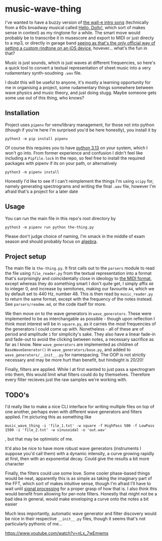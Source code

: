 # music-wave-thing
I've wanted to have a buzzy version of [the wall-e intro song](https://www.youtube.com/watch?v=DHP9BVo7X1w) (technically from a 60s broadway musical called [Hello, Dolly!](https://en.wikipedia.org/wiki/Hello,_Dolly!_(musical)), which sort of makes sense in context) as my ringtone for a while. The smart move would probably be to transcribe it in musescore and export to MIDI or just directy to a mp3, or directly in garage band [seeing as that's the only official way of setting a custom rindtone on an iOS device](https://support.apple.com/en-us/120692), hovever...
what's the fun in that?

Music is just sounds, which is just waves at different frequencies, so here's a quick tool to convert a textual representation of sheet music into a very rudamentary synth-soudning `.wav` file.

I doubt this will be useful to anyone, it's mostly a learning opportunity for me in organising a project, some rudamentary things somewhere between wave physics and music theory, and just doing stugg. Maybe someone gets some use out of this thing, who knows?

## Installation
Project uses `pipenv` for venv/library management, for those not into python (though if you're here I'm surprised you'd be here honestly), you install it by 
```shell
python3 -m pip install pipenv
```
Of course this requires you to have [python 3.13](https://www.python.org/downloads/) on your system, which I won't go into. From former experience and confusion I didn't feel like including a `Pipfile.lock` in the repo, so feel free to install the required packages with pipenv if its on your path, or alternatively
```shell
python3 -m pipenv install
```
Honestly I'd like to see if I can't reimplement the things I'm using `scipy` for, namely generating spectrograms and writing the final `.wav` file, however I'm afraid that's a project for a later date

## Usage
You can run the main file in this repo's root directory by
```shell
python3 -m pipenv run python the-thing.py
```
Please don't judge choice of naming, I'm smack in the middle of exam season and should probably focus on [algebra](https://www.ntnu.edu/studies/courses/TMA4150#tab=omEmnet).

## Project setup
The main file is `the-thing.py`. It first calls out to the `parsers` module to read the file using `file_reader.py` from the textual representation into a format that's surprisingly and coincidentally close in ideology to [the MIDI format](https://en.wikipedia.org/wiki/MIDI), except whereas they do something smart I don't quite get, I simply affix `A0` to integer 0, and increase by semitones, making our favourite `A4`, which we by default set to $440$ Hz, number 48. This is then read by `music_reader.py` to return the same format, except with the frequency of the notes instead. See `parsers/readme.md`, or the code itself for more.

We then move on to the wave generators in `wave_generators`. These were implemented to be as interchangable as possible - though upon reflection I think most interest will be in `square.py`, as it carries the most frequencies of the generators I could come up with. Nonetheless - all of these are of period and amplitude `1` for simplicity's sake. They also have a linear fade-in and fade-out to avoid the clicking between notes, a necessary sacrifice as far as I know. New `wave_generators` are implemented as children of `BaseWaveGenerator()` in `wave_generators/base.py`, and added to `wave_generators/__init__.py` for namespacing. The OOP is not strictly necessary and may be more hurt than benefit, but hindsight is 20/20!

Finally, filters are applied. While I at first wanted to just pass a spectrogram into them, this would limit what filters could do by themselves. Therefore every filter recieves just the raw samples we're working with.

## TODO's
I'd really like to make a nice CLI interface for writing multiple files on top of one another, perhaps even with different wave generators and filters applied. I'm picturing this as something like
```shell
music_wave_thing -i 'file_1.txt' -w square -f HighPass 500 -f LowPass 1500 -i 'file_2.txt' -w sinusoidal -o 'out.wav'
```
, but that may be optimistic of me.

It'd also be nice to have more robust wave generators (instruments I suppose you'd call them) with a dynamic intensity, a curve growing rapidly at first, then with an exponential decay. Could give the results a bit more character

Finally, the filters could use some love. Some cooler phase-based things would be neat, apparently this is as simple as taking the imaginary part of the FFT, which sort of makes intuitive sense, though I'm afraid I'll have to wait until [signal processing](https://www.ntnu.edu/studies/courses/TFY4280/#tab=omEmnet) for a proper grasp of how that is. I also think this would benefit from allowing for per-note filters. Honestly that might not be a bad idea in general, would make enveloping a curve onto the notes a bit easier

Much less importantly, automatic wave generator and filter discovery would be nice in their respective `__init__.py` files, though it seems that's not particularly pythonic of me...

https://www.youtube.com/watch?v=nLx_7wEmwms
